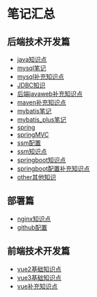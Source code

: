 # 笔记汇总

<link rel="stylesheet" href="./index.css">

## 后端技术开发篇

- [java知识点](./java/Java.md)
- [mysql笔记](./java/mysql/MySQL数据库笔记.md)
- [mysql补充知识点](./java/mysql/mysql.md)
- [JDBC知识](./java/JDBC.edf)
- [后端javaweb补充知识点](./java/javaweb/javaweb.md)
- [maven补充知识点](./java/maven/maven.md)
- [mybatis笔记](./java/mybaits/mybaits.md)
- [mybatis_plus笔记](./java/mybatispuls/MyBatisPlus(SpringBoot版)--2022.md)
- [spring](./java/spring/Spring5%E6%A1%86%E6%9E%B6%E8%AF%BE%E5%A0%82%E7%AC%94%E8%AE%B0.pdf)
- [springMVC](./java/SpringMVC/SpringMVC笔记.md)
- [ssm配置](./java/ssm/ssm.md)
- [ssm知识点](./java/ssm/SSM整合.pdf)
- [springboot知识点](./java/springboot/springboot.md)
- [springboot配置补充知识点](./java/springboot/springbootconfig.md)
- [other其他知识](./java/other.md)

## 部署篇

- [nginx知识点](./java/nginx/nginx.md)
- [github配置](./java/github/github.md)

## 前端技术开发篇

- [vue2基础知识点](./web/vue/vue2.md)
- [vue3基础知识点](./web/vue/vue3.md)
- [vue补充知识点](./web/vue/vue.md)
